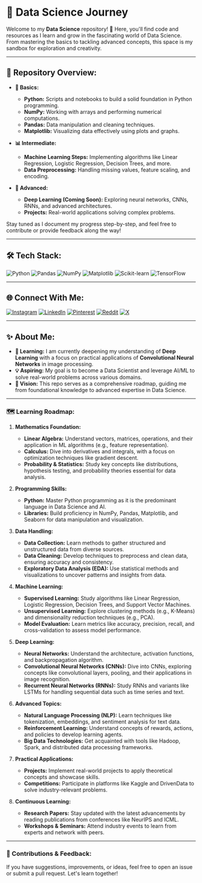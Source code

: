 # 🌟 Data Science Journey

Welcome to my **Data Science** repository! 🚀 Here, you'll find code and resources as I learn and grow in the fascinating world of Data Science. From mastering the basics to tackling advanced concepts, this space is my sandbox for exploration and creativity.

---

## 📂 Repository Overview:

- **📘 Basics:**
  - **Python:** Scripts and notebooks to build a solid foundation in Python programming.
  - **NumPy:** Working with arrays and performing numerical computations.
  - **Pandas:** Data manipulation and cleaning techniques.
  - **Matplotlib:** Visualizing data effectively using plots and graphs.

- **📊 Intermediate:**
  - **Machine Learning Steps:** Implementing algorithms like Linear Regression, Logistic Regression, Decision Trees, and more.
  - **Data Preprocessing:** Handling missing values, feature scaling, and encoding.

- **🤖 Advanced:**
  - **Deep Learning (Coming Soon):** Exploring neural networks, CNNs, RNNs, and advanced architectures.
  - **Projects:** Real-world applications solving complex problems.

Stay tuned as I document my progress step-by-step, and feel free to contribute or provide feedback along the way!

---

## 🛠️ Tech Stack:

![Python](https://img.shields.io/badge/python-3670A0?style=plastic&logo=python&logoColor=ffdd54) ![Pandas](https://img.shields.io/badge/pandas-%23150458.svg?style=plastic&logo=pandas&logoColor=white) ![NumPy](https://img.shields.io/badge/numpy-%23013243.svg?style=plastic&logo=numpy&logoColor=white) ![Matplotlib](https://img.shields.io/badge/Matplotlib-%23ffffff.svg?style=plastic&logo=Matplotlib&logoColor=black) ![Scikit-learn](https://img.shields.io/badge/scikit--learn-%23F7931E.svg?style=plastic&logo=scikit-learn&logoColor=white) ![TensorFlow](https://img.shields.io/badge/TensorFlow-%23FF6F00.svg?style=plastic&logo=TensorFlow&logoColor=white)

---

## 🌐 Connect With Me:

[![Instagram](https://img.shields.io/badge/Instagram-%23E4405F.svg?logo=Instagram&logoColor=white)](https://instagram.com/mdshahid.27) [![LinkedIn](https://img.shields.io/badge/LinkedIn-%230077B5.svg?logo=linkedin&logoColor=white)](https://www.linkedin.com/in/mohammed-shahid-s-3b564229b/) [![Pinterest](https://img.shields.io/badge/Pinterest-%23E60023.svg?logo=Pinterest&logoColor=white)](https://pinterest.com/shahidsmohammed47) [![Reddit](https://img.shields.io/badge/Reddit-%23FF4500.svg?logo=Reddit&logoColor=white)](https://reddit.com/user/Mr_Vampire17) [![X](https://img.shields.io/badge/X-black.svg?logo=X&logoColor=white)](https://x.com/Md_Shah1d)

---

## ✨ About Me:

- **🌱 Learning:** I am currently deepening my understanding of **Deep Learning** with a focus on practical applications of **Convolutional Neural Networks** in image processing.
- **💡 Aspiring:** My goal is to become a Data Scientist and leverage AI/ML to solve real-world problems across various domains.
- **🎯 Vision:** This repo serves as a comprehensive roadmap, guiding me from foundational knowledge to advanced expertise in Data Science.

---

### 🗺️ Learning Roadmap:

1. **Mathematics Foundation:**
   - **Linear Algebra:** Understand vectors, matrices, operations, and their application in ML algorithms (e.g., feature representation).
   - **Calculus:** Dive into derivatives and integrals, with a focus on optimization techniques like gradient descent.
   - **Probability & Statistics:** Study key concepts like distributions, hypothesis testing, and probability theories essential for data analysis.

2. **Programming Skills:**
   - **Python:** Master Python programming as it is the predominant language in Data Science and AI.
   - **Libraries:** Build proficiency in NumPy, Pandas, Matplotlib, and Seaborn for data manipulation and visualization.

3. **Data Handling:**
   - **Data Collection:** Learn methods to gather structured and unstructured data from diverse sources.
   - **Data Cleaning:** Develop techniques to preprocess and clean data, ensuring accuracy and consistency.
   - **Exploratory Data Analysis (EDA):** Use statistical methods and visualizations to uncover patterns and insights from data.

4. **Machine Learning:**
   - **Supervised Learning:** Study algorithms like Linear Regression, Logistic Regression, Decision Trees, and Support Vector Machines.
   - **Unsupervised Learning:** Explore clustering methods (e.g., K-Means) and dimensionality reduction techniques (e.g., PCA).
   - **Model Evaluation:** Learn metrics like accuracy, precision, recall, and cross-validation to assess model performance.

5. **Deep Learning:**
   - **Neural Networks:** Understand the architecture, activation functions, and backpropagation algorithm.
   - **Convolutional Neural Networks (CNNs):** Dive into CNNs, exploring concepts like convolutional layers, pooling, and their applications in image recognition.
   - **Recurrent Neural Networks (RNNs):** Study RNNs and variants like LSTMs for handling sequential data such as time series and text.

6. **Advanced Topics:**
   - **Natural Language Processing (NLP):** Learn techniques like tokenization, embeddings, and sentiment analysis for text data.
   - **Reinforcement Learning:** Understand concepts of rewards, actions, and policies to develop learning agents.
   - **Big Data Technologies:** Get acquainted with tools like Hadoop, Spark, and distributed data processing frameworks.

7. **Practical Applications:**
   - **Projects:** Implement real-world projects to apply theoretical concepts and showcase skills.
   - **Competitions:** Participate in platforms like Kaggle and DrivenData to solve industry-relevant problems.

8. **Continuous Learning:**
   - **Research Papers:** Stay updated with the latest advancements by reading publications from conferences like NeurIPS and ICML.
   - **Workshops & Seminars:** Attend industry events to learn from experts and network with peers.

---

### 📢 Contributions & Feedback:
If you have suggestions, improvements, or ideas, feel free to open an issue or submit a pull request. Let's learn together!
